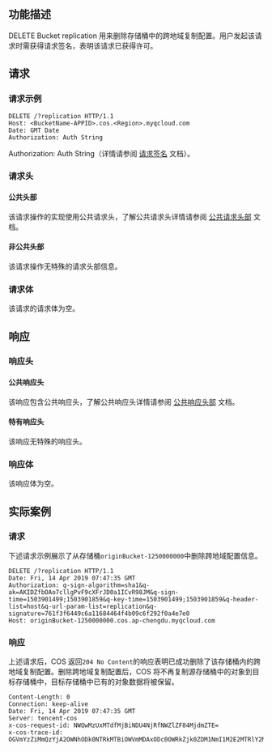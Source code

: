 ## 功能描述
DELETE Bucket replication 用来删除存储桶中的跨地域复制配置。用户发起该请求时需获得请求签名，表明该请求已获得许可。

## 请求
### 请求示例

```shell
DELETE /?replication HTTP/1.1
Host: <BucketName-APPID>.cos.<Region>.myqcloud.com
Date: GMT Date
Authorization: Auth String
```
Authorization: Auth String（详情请参阅 [请求签名](https://intl.cloud.tencent.com/document/product/436/7778) 文档）。

### 请求头
#### 公共头部
该请求操作的实现使用公共请求头，了解公共请求头详情请参阅 [公共请求头部](https://intl.cloud.tencent.com/document/product/436/7728) 文档。
#### 非公共头部
该请求操作无特殊的请求头部信息。
### 请求体
该请求的请求体为空。

## 响应
### 响应头
#### 公共响应头
该响应包含公共响应头，了解公共响应头详情请参阅 [公共响应头部](https://intl.cloud.tencent.com/document/product/436/7729) 文档。
#### 特有响应头
该响应无特殊的响应头。

### 响应体
该响应体为空。

## 实际案例

### 请求

下述请求示例展示了从存储桶`originBucket-1250000000`中删除跨地域配置信息。
```shell
DELETE /?replication HTTP/1.1
Date: Fri, 14 Apr 2019 07:47:35 GMT
Authorization: q-sign-algorithm=sha1&q-ak=AKIDZfbOAo7cllgPvF9cXFrJD0a1ICvR98JM&q-sign-time=1503901499;1503901859&q-key-time=1503901499;1503901859&q-header-list=host&q-url-param-list=replication&q-signature=761f3f6449c6a11684464f4b09c6f292f0a4e7e0
Host: originBucket-1250000000.cos.ap-chengdu.myqcloud.com
```

### 响应

上述请求后，COS 返回`204 No Content`的响应表明已成功删除了该存储桶内的跨地域复制配置。删除跨地域复制配置后，COS 将不再复制源存储桶中的对象到目标存储桶中，目标存储桶中已有的对象数据将被保留。
```shell
Content-Length: 0
Connection: keep-alive
Date: Fri, 14 Apr 2019 07:47:35 GMT
Server: tencent-cos
x-cos-request-id: NWQwMzUxMTdfMjBiNDU4NjRfNWZlZF84MjdmZTE=
x-cos-trace-id: OGVmYzZiMmQzYjA2OWNhODk0NTRkMTBiOWVmMDAxODc0OWRkZjk0ZDM1NmI1M2E2MTRlY2MzZDhmNmI5MWI1OWE4OGMxZjNjY2JiNTBmMTVmMWY1MzAzYzkyZGQ2ZWM4MzUyZTg1NGRhNWY0NTJiOGUyNTViYzgyNzgxZTEwOTY=
```
